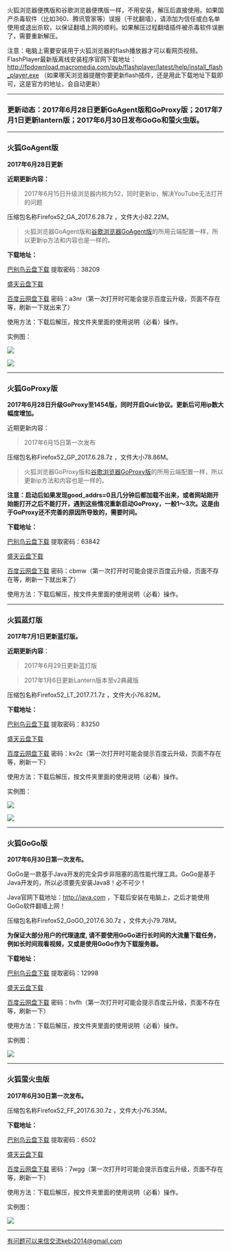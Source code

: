 火狐浏览器便携版和谷歌浏览器便携版一样，不用安装，解压后直接使用。如果国产杀毒软件（比如360、腾讯管家等）误报（干扰翻墙），请添加为信任或白名单使用或退出杀软，以保证翻墙上网的顺利。如果解压过程翻墙插件被杀毒软件误删了，需要重新解压。

注意：电脑上需要安装用于火狐浏览器的flash播放器才可以看网页视频。FlashPlayer最新版离线安装程序官网下载地址：
http://fpdownload.macromedia.com/pub/flashplayer/latest/help/install_flash_player.exe （如果哪天浏览器提醒你要更新flash插件，还是用此下载地址下载即可，这是官方的地址，会自动更新）

***

### 更新动态：2017年6月28日更新GoAgent版和GoProxy版；2017年7月1日更新lantern版；2017年6月30日发布GoGo和萤火虫版。

***

### 火狐GoAgent版

**2017年6月28日更新**

**近期更新内容：**

> 2017年6月15日升级浏览器内核为52，同时更新ip，解决YouTube无法打开的问题

压缩包名称Firefox52_GA_2017.6.28.7z ，文件大小82.22M。

> 火狐浏览器GoAgent版和[谷歌浏览器GoAgent版](https://github.com/Alvin9999/new-pac/wiki/GoAgent%E7%89%88)的所用云端配置一样，所以更新ip方法和内容也是一样的。

**下载地址：**

[巴别鸟云盘下载](http://www.babel.cc/share.do?s=919210292367169) 提取密码：38209

[盛天云盘下载](http://pan.stnts.com/s/DIYBC3m)

[百度云网盘下载](http://pan.baidu.com/s/1gfkUGgz) 密码：a3nr（第一次打开时可能会提示百度云升级，页面不存在等，刷新一下就出来了）


使用方法：下载后解压，按文件夹里面的使用说明（必看）操作。

实例图：

![](https://raw.githubusercontent.com/Alvin9999/pac2/master/火狐4.png)

![](https://raw.githubusercontent.com/Alvin9999/pac2/master/火狐3.png)


***

### 火狐GoProxy版

**2017年6月28日升级GoProxy至1454版，同时开启Quic协议。更新后可用ip数大幅度增加。**

近期更新内容：

> 2017年6月15日第一次发布

压缩包名称Firefox52_GP_2017.6.28.7z ，文件大小78.86M。

> 火狐浏览器GoProxy版和[谷歌浏览器GoProxy版](https://github.com/Alvin9999/new-pac/wiki/GoProxy%E7%89%88)的所用云端配置一样，所以更新ip方法和内容也是一样的。

**注意：启动后如果发现good_addrs=0且几分钟后都加载不出来，或者网站刚开始能打开之后不能打开，遇到这些情况重新启动GoProxy，一般1～3次。这是由于GoProxy还不完善的原因所导致的，需要时间。**

**下载地址：**

[巴别鸟云盘下载](http://www.babel.cc/share.do?s=5093065810755397) 提取密码：63842

[盛天云盘下载](http://pan.stnts.com/s/g2K9g2D)

[百度云网盘下载](http://pan.baidu.com/s/1hsd1dgo) 密码：cbmw（第一次打开时可能会提示百度云升级，页面不存在等，刷新一下就出来了）


使用方法：下载后解压，按文件夹里面的使用说明（必看）操作。

***


### 火狐蓝灯版

**2017年7月1日更新蓝灯版。**

**近期更新内容**：

> 2017年6月29日更新蓝灯版

> 2017年1月6日更新Lantern版本至v2典藏版

压缩包名称Firefox52_LT_2017.7.1.7z ，文件大小76.82M。

**下载地址：**

[巴别鸟云盘下载](http://www.babel.cc/share.do?s=6997688858572305) 提取密码：83250

[盛天云盘下载](http://pan.stnts.com/s/SrG75LN)

[百度云网盘下载](http://pan.baidu.com/s/1pLJQwhP) 密码：kv2c（第一次打开时可能会提示百度云升级，页面不存在等，刷新一下）



使用方法：下载后解压，按文件夹里面的使用说明（必看）操作。

实例图：

![](https://raw.githubusercontent.com/Alvin9999/pac2/master/火狐52LT002.png)

![](https://raw.githubusercontent.com/Alvin9999/pac2/master/火狐2.png)

***

### 火狐GoGo版

**2017年6月30日第一次发布。**

GoGo是一款基于Java开发的完全异步非阻塞的高性能代理工具。GoGo是基于Java开发的，所以必须要先安装Java8！必不可少！

Java官网下载地址：http://java.com ，下载后安装在电脑上，之后才能使用GoGo软件翻墙上网！

压缩包名称Firefox52_GoGO_2017.6.30.7z ，文件大小79.78M。

**为保证大部分用户的代理速度, 请不要使用GoGo进行长时间的大流量下载任务，例如长时间观看视频，又或是使用GoGo作为下载服务器。**

**下载地址：**

[巴别鸟云盘下载](http://www.babel.cc/share.do?s=975553020309647) 提取密码：12998

[盛天云盘下载](http://pan.stnts.com/s/NqUzsL8)

[百度云网盘下载](http://pan.baidu.com/s/1qXNBOdA) 密码：hvfh（第一次打开时可能会提示百度云升级，页面不存在等，刷新一下）



使用方法：下载后解压，按文件夹里面的使用说明（必看）操作。

实例图：

![](https://raw.githubusercontent.com/Alvin9999/pac2/master/火狐GoGo1.png)

***

### 火狐萤火虫版

**2017年6月30日第一次发布。**

压缩包名称Firefox52_FF_2017.6.30.7z ，文件大小76.35M。

**下载地址：**

[巴别鸟云盘下载](http://www.babel.cc/share.do?s=3806614586666996) 提取密码：6502

[盛天云盘下载](http://pan.stnts.com/s/RTnPsLb)

[百度云网盘下载](http://pan.baidu.com/s/1pLCyIiZ) 密码：7wgg（第一次打开时可能会提示百度云升级，页面不存在等，刷新一下）



使用方法：下载后解压，按文件夹里面的使用说明（必看）操作。

实例图：

![](https://raw.githubusercontent.com/Alvin9999/pac2/master/火狐FF1.png)

***

有问题可以来信交流kebi2014@gmail.com